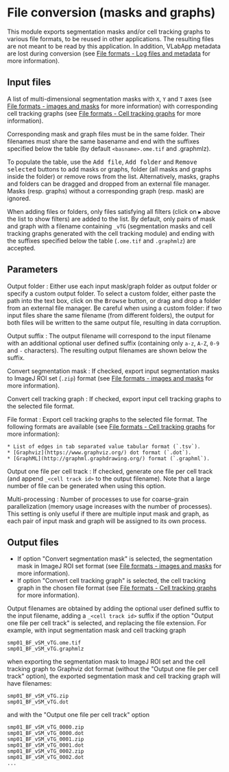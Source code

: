 # File conversion (masks and graphs)

This module exports segmentation masks and/or cell tracking graphs to various file formats, to be reused in other applications. The resulting files are not meant to be read by this application. In addition, VLabApp metadata are lost during conversion (see [File formats - Log files and metadata](../general/files.md#log-files-and-metadata) for more information).

## Input files

A list of multi-dimensional segmentation masks with `X`, `Y` and `T` axes (see [File formats - images and masks](../general/files.md#images-and-masks) for more information) with corresponding cell tracking graphs (see [File formats - Cell tracking graphs](../general/files.md#cell-tracking-graphs) for more information).

Corresponding mask and graph files must be in the same folder. Their filenames must share the same basename and end with the suffixes specified below the table (by default `<basname>.ome.tif` and <basename>.graphmlz).

To populate the table, use the <kbd>Add file</kbd>, <kbd>Add folder</kbd> and <kbd>Remove selected</kbd> buttons to add masks or graphs, folder (all masks and graphs inside the folder) or remove rows from the list. Alternatively, masks, graphs and folders can be dragged and dropped from an external file manager. Masks (resp. graphs) without a corresponding graph (resp. mask) are ignored.

When adding files or folders, only files satisfying all filters (click on `▶` above the list to show filters) are added to the list. By default, only pairs of mask and graph with a filename containing `_vTG` (segmentation masks and cell tracking graphs generated with the cell tracking module) and ending with the suffixes specified below the table (`.ome.tif` and `.graphmlz`) are accepted.


## Parameters

Output folder
: Either use each input mask/graph folder as output folder or specify a
custom output folder. To select a custom folder, either paste the path
into the text box, click on the <kbd>Browse</kbd> button, or drag and drop a
folder from an external file manager. Be careful when using a custom folder: if
two input files share the same filename (from different folders), the
output for both files will be written to the same output file,
resulting in data corruption.

Output suffix
: The output filename will correspond to the input filename with an
additional optional user defined suffix (containing only `a-z`, `A-Z`,
`0-9` and `-` characters). The resulting output filenames are shown
below the suffix.

Convert segmentation mask
: If checked, export input segmentation masks to ImageJ ROI set (`.zip`) format (see [File formats - images and masks](../general/files.md#images-and-masks) for more information).

Convert cell tracking graph
: If checked, export input cell tracking graphs to the selected file format.

File format
: Export cell tracking graphs to the selected file format. The following formats are available (see [File formats - Cell tracking graphs](../general/files.md#cell-tracking-graphs) for more information):

    * List of edges in tab separated value tabular format (`.tsv`).
    * [Graphviz](https://www.graphviz.org/) dot format (`.dot`).
    * [GraphML](http://graphml.graphdrawing.org/) format (`.graphml`).

Output one file per cell track
: If checked, generate one file per cell track (and append `_<cell track id>` to the output filename). Note that a large number of file can be generated when using this option.


Multi-processing
: Number of processes to use for coarse-grain parallelization (memory
usage increases with the number of processes). This setting is only
useful if there are multiple input mask and graph, as each pair of input mask and graph will be
assigned to its own process.


## Output files

* If option "Convert segmentation mask" is selected, the segmentation mask in ImageJ ROI set format (see [File formats - images and masks](../general/files.md#images-and-masks) for more information).
* If option "Convert cell tracking graph" is selected, the cell tracking graph in the chosen file format (see [File formats - Cell tracking graphs](../general/files.md#cell-tracking-graphs) for more information).


Output filenames are obtained by adding the optional user defined suffix to the input filename, adding a `_<cell track id>` suffix if the option "Output one file per cell track" is selected,  and replacing the file extension. For example, with input segmentation mask and cell tracking graph
```
smp01_BF_vSM_vTG.ome.tif
smp01_BF_vSM_vTG.graphmlz
```
when exporting the segmentation mask to ImageJ ROI set and the cell tracking graph to Graphviz dot format (without the "Output one file per cell track" option), the exported segmentation mask and cell tracking graph will have filenames:
```
smp01_BF_vSM_vTG.zip
smp01_BF_vSM_vTG.dot
```
and with the "Output one file per cell track" option 
```
smp01_BF_vSM_vTG_0000.zip
smp01_BF_vSM_vTG_0000.dot
smp01_BF_vSM_vTG_0001.zip
smp01_BF_vSM_vTG_0001.dot
smp01_BF_vSM_vTG_0002.zip
smp01_BF_vSM_vTG_0002.dot
...
```
